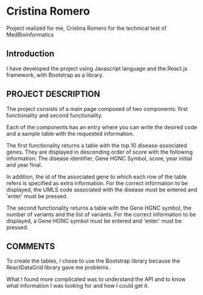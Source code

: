 # Cristina Romero

Project realized for me, Cristina Romero for the technical test of MedBioinformatics


## Introduction

I have developed the project using Javascript language and the React.js framework, with Bootstrap as a library.



## PROJECT DESCRIPTION

The project consists of a main page composed of two components: first functionality and second functionality. 

Each of the components has an entry where you can write the desired code and a sample table with the requested information.

The first functionality returns a table with the top 10 disease-associated genes. They are displayed in descending order of score with the following information: The disease identifier, Gene HGNC Symbol, score, year initial and year final. 

In addition, the id of the associated gene to which each row of the table refers is specified as extra information.
For the correct information to be displayed, the UMLS code associated with the disease must be entered and 'enter' must be pressed.

The second functionality returns a table with the Gene HGNC symbol, the number of variants and the list of variants.
For the correct information to be displayed, a Gene HGNC symbol must be entered and 'enter' must be pressed.



## COMMENTS

To create the tables, I chose to use the Bootstrap library because the ReactDataGrid library gave me problems.

What I found more complicated was to understand the API and to know what information I was looking for and how I could get it.
